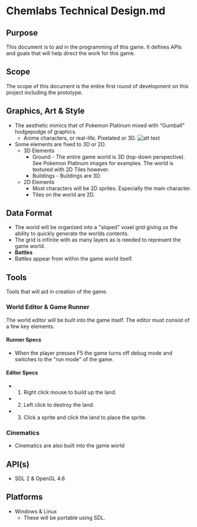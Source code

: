 # Chemlabs Technical Design.md

## Purpose
This document is to aid in the programming of this game. It defines APIs and goals that will help direct the work
for this game.

## Scope
The scope of this document is the entire first round of development on this project including the prototype.

## Graphics, Art & Style
* The aesthetic mimics that of Pokemon Platinum mixed with "Gumball" hodgepodge of graphics.
  * Anime characters, or real-life. Pixelated or 3D.
![alt text](https://serebii.net/pokearth/maps/sinnoh-pt/64.png)
* Some elements are fixed to 3D or 2D.
  * 3D Elements
    * Ground - The entire game world is 3D (top-down perspective). See Pokemon Platinum images for examples. The world is textured with 2D Tiles however.
    * Buildings - Buildings are 3D.
  * 2D Elements
    * Most characters will be 2D sprites. Especially the main character. 
    * Tiles on the world are 2D.
 
## Data Format

* The world will be organized into a "sloped" voxel grid giving us the ability to quickly generate the worlds contents. 
* The grid is infinite with as many layers as is needed to represent the game world. 
* **Battles**
* Battles appear from within the game world itself.
 
## Tools

Tools that will aid in creation of the game.

### World Editor & Game Runner

The world editor will be built into the game itself. The editor must consist of a few key elements.

#### Runner Specs

* When the player presses F5 the game turns off debug mode and switches to the "run mode" of the game.

#### Editor Specs
  * 1. Right click mouse to build up the land.
  * 2. Left click to destroy the land.
  * 3. Click a sprite and click the land to place the sprite.
### Cinematics
* Cinematics are also built into the game world

## API(s)
* SDL 2 & OpenGL 4.6

## Platforms
* Windows & Linux
  * These will be portable using SDL.

